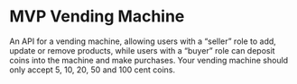 # MVP Vending Machine

An API for a vending machine, allowing users with a “seller” role to add, update or remove products, while users with a “buyer” role can deposit coins into the machine and make purchases. Your vending machine should only accept 5, 10, 20, 50 and 100 cent coins.
